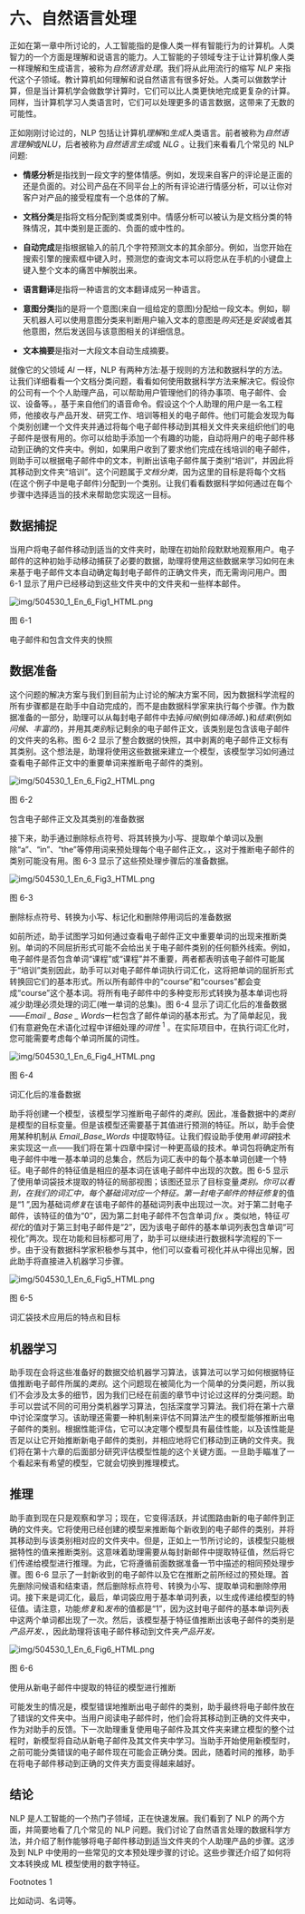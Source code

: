 # 六、自然语言处理

正如在第一章中所讨论的，人工智能指的是像人类一样有智能行为的计算机。人类智力的一个方面是理解和说语言的能力。人工智能的子领域专注于让计算机像人类一样理解和生成语言，被称为*自然语言处理*。我们将从此用流行的缩写 *NLP* 来指代这个子领域。教计算机如何理解和说自然语言有很多好处。人类可以做数学计算，但是当计算机学会做数学计算时，它们可以比人类更快地完成更复杂的计算。同样，当计算机学习人类语言时，它们可以处理更多的语言数据，这带来了无数的可能性。

正如刚刚讨论过的，NLP 包括让计算机*理解*和*生成*人类语言。前者被称为*自然语言理解*或*NLU*，后者被称为*自然语言生成*或 *NLG* 。让我们来看看几个常见的 NLP 问题:

*   **情感分析**是指找到一段文字的整体情感。例如，发现来自客户的评论是正面的还是负面的。对公司产品在不同平台上的所有评论进行情感分析，可以让你对客户对产品的接受程度有一个总体的了解。

*   **文档分类**是指将文档分配到类或类别中。情感分析可以被认为是文档分类的特殊情况，其中类别是正面的、负面的或中性的。

*   **自动完成**是指根据输入的前几个字符预测文本的其余部分。例如，当您开始在搜索引擎的搜索框中键入时，预测您的查询文本可以将您从在手机的小键盘上键入整个文本的痛苦中解脱出来。

*   **语言翻译**是指将一种语言的文本翻译成另一种语言。

*   **意图分类**指的是将一个意图(来自一组给定的意图)分配给一段文本。例如，聊天机器人可以使用意图分类来判断用户输入文本的意图是*购买*还是*安装*或者其他意图，然后发送回与该意图相关的详细信息。

*   **文本摘要**是指对一大段文本自动生成摘要。

就像它的父领域 *AI* 一样，NLP 有两种方法:基于规则的方法和数据科学的方法。让我们详细看看一个文档分类问题，看看如何使用数据科学方法来解决它。假设你的公司有一个个人助理产品，可以帮助用户管理他们的待办事项、电子邮件、会议、设备等。，基于来自他们的语音命令。假设这个个人助理的用户是一名工程师，他接收与产品开发、研究工作、培训等相关的电子邮件。他们可能会发现为每个类别创建一个文件夹并通过将每个电子邮件移动到其相关文件夹来组织他们的电子邮件是很有用的。你可以给助手添加一个有趣的功能，自动将用户的电子邮件移动到正确的文件夹中。例如，如果用户收到了要求他们完成在线培训的电子邮件，则助手可以根据电子邮件中的文本，判断出该电子邮件属于类别“培训”，并因此将其移动到文件夹“培训”。这个问题属于*文档分类*，因为这里的目标是将每个文档(在这个例子中是电子邮件)分配到一个类别。让我们看看数据科学如何通过在每个步骤中选择适当的技术来帮助您实现这一目标。

## 数据捕捉

当用户将电子邮件移动到适当的文件夹时，助理在初始阶段默默地观察用户。电子邮件的这种初始手动移动捕获了必要的数据，助理将使用这些数据来学习如何在未来基于电子邮件文本自动确定每封电子邮件的正确文件夹，而无需询问用户。图 6-1 显示了用户已经移动到这些文件夹中的文件夹和一些样本邮件。

![img/504530_1_En_6_Fig1_HTML.png](img/504530_1_En_6_Fig1_HTML.png)

图 6-1

电子邮件和包含文件夹的快照

## 数据准备

这个问题的解决方案与我们到目前为止讨论的解决方案不同，因为数据科学流程的所有步骤都是在助手中自动完成的，而不是由数据科学家来执行每个步骤。作为数据准备的一部分，助理可以从每封电子邮件中去掉*问候*(例如*嗨汤姆、*)和*结束*(例如*问候、丰富的*)，并用其*类别*标记剩余的电子邮件正文，该类别是包含该电子邮件的文件夹的名称。图 6-2 显示了整合数据的快照，其中剥离的电子邮件正文标有其类别。这个想法是，助理将使用这些数据来建立一个模型，该模型学习如何通过查看电子邮件正文中的重要单词来推断电子邮件的类别。

![img/504530_1_En_6_Fig2_HTML.png](img/504530_1_En_6_Fig2_HTML.png)

图 6-2

包含电子邮件正文及其类别的准备数据

接下来，助手通过删除标点符号、将其转换为小写、提取单个单词以及删除“a”、“in”、“the”等停用词来预处理每个电子邮件正文。，这对于推断电子邮件的类别可能没有用。图 6-3 显示了这些预处理步骤后的准备数据。

![img/504530_1_En_6_Fig3_HTML.png](img/504530_1_En_6_Fig3_HTML.png)

图 6-3

删除标点符号、转换为小写、标记化和删除停用词后的准备数据

如前所述，助手试图学习如何通过查看电子邮件正文中重要单词的出现来推断类别。单词的不同屈折形式可能不会给出关于电子邮件类别的任何额外线索。例如，电子邮件是否包含单词“课程”或“课程”并不重要，两者都表明该电子邮件可能属于“培训”类别因此，助手可以对电子邮件单词执行词汇化，这将把单词的屈折形式转换回它们的基本形式。所以所有邮件中的“course”和“courses”都会变成“course”这个基本词。将所有电子邮件中的多种变形形式转换为基本单词也将减少助理必须处理的词汇(唯一单词的总集)。图 6-4 显示了词汇化后的准备数据——*Email _ Base _ Words*一栏包含了邮件单词的基本形式。为了简单起见，我们有意避免在术语化过程中详细处理*的词性* <sup>1</sup> 。在实际项目中，在执行词汇化时，您可能需要考虑每个单词所属的词性。

![img/504530_1_En_6_Fig4_HTML.png](img/504530_1_En_6_Fig4_HTML.png)

图 6-4

词汇化后的准备数据

助手将创建一个模型，该模型学习推断电子邮件的*类别*。因此，准备数据中的*类别*是模型的目标变量。但是该模型还需要基于其值进行预测的特征。所以，助手会使用某种机制从 *Email_Base_Words* 中提取特征。让我们假设助手使用*单词袋*技术来实现这一点——我们将在第十四章中探讨一种更高级的技术。单词包将确定所有电子邮件中唯一基本单词的总集合，然后为词汇表中的每个基本单词创建一个特征。电子邮件的特征值是相应的基本词在该电子邮件中出现的次数。图 6-5 显示了使用单词袋技术提取的特征的局部视图；该图还显示了目标变量*类别。*你可以看到，在我们的词汇中，每个基础词对应一个特征。第一封电子邮件的特征*修复*的值是“1 ”,因为基础词*修复*在该电子邮件的基础词列表中出现过一次。对于第二封电子邮件，该特征的值为“0”，因为第二封电子邮件不包含单词 *fix* 。类似地，特征*可视化*的值对于第三封电子邮件是“2”，因为该电子邮件的基本单词列表包含单词“可视化”两次。现在功能和目标都可用了，助手可以继续进行数据科学流程的下一步。由于没有数据科学家积极参与其中，他们可以查看可视化并从中得出见解，因此助手将直接进入机器学习步骤。

![img/504530_1_En_6_Fig5_HTML.png](img/504530_1_En_6_Fig5_HTML.png)

图 6-5

词汇袋技术应用后的特点和目标

## 机器学习

助手现在会将这些准备好的数据交给机器学习算法，该算法可以学习如何根据特征值推断电子邮件所属的*类别*。这个问题现在被简化为一个简单的分类问题，所以我们不会涉及太多的细节，因为我们已经在前面的章节中讨论过这样的分类问题。助手可以尝试不同的可用分类机器学习算法，包括深度学习算法。我们将在第十六章中讨论深度学习。该助理还需要一种机制来评估不同算法产生的模型能够推断出电子邮件的类别。根据性能评估，它可以决定哪个模型具有最佳性能，以及该性能是否足以让它开始推断新电子邮件的类别，并相应地将它们移动到正确的文件夹。我们将在第十六章的后面部分研究评估模型性能的这个关键方面。一旦助手瞄准了一个看起来有希望的模型，它就会切换到推理模式。

## 推理

助手直到现在只是观察和学习；现在，它变得活跃，并试图路由新的电子邮件到正确的文件夹。它将使用已经创建的模型来推断每个新收到的电子邮件的类别，并将其移动到与该类别相对应的文件夹中。但是，正如上一节所讨论的，该模型只能根据特性的值来推断类别。这意味着助理需要从每封新邮件中提取特征值，然后将它们传递给模型进行推理。为此，它将遵循前面数据准备一节中描述的相同预处理步骤。图 6-6 显示了一封新收到的电子邮件以及它在推断之前所经过的预处理。首先删除问候语和结束语，然后删除标点符号、转换为小写、提取单词和删除停用词。接下来是词汇化，最后，单词袋应用于基本单词列表，以生成传递给模型的特征值。请注意，功能*修复*和*发布*的值都是“1”，因为这封电子邮件的基本单词列表中这两个单词都出现了一次。然后，该模型基于特征值推断出该电子邮件的类别是*产品开发、*，因此助理将该电子邮件移动到文件夹*产品开发。*

![img/504530_1_En_6_Fig6_HTML.png](img/504530_1_En_6_Fig6_HTML.png)

图 6-6

使用从新电子邮件中提取的特征的模型进行推断

可能发生的情况是，模型错误地推断出电子邮件的类别，助手最终将电子邮件放在了错误的文件夹中。当用户阅读电子邮件时，他们会将其移动到正确的文件夹中，作为对助手的反馈。下一次助理重复使用电子邮件及其文件夹来建立模型的整个过程时，新模型将自动从新电子邮件及其文件夹中学习。当助手开始使用新模型时，之前可能分类错误的电子邮件现在可能会正确分类。因此，随着时间的推移，助手在将电子邮件移动到正确的文件夹方面变得越来越好。

## 结论

NLP 是人工智能的一个热门子领域，正在快速发展。我们看到了 NLP 的两个方面，并简要地看了几个常见的 NLP 问题。我们讨论了自然语言处理的数据科学方法，并介绍了制作能够将电子邮件移动到适当文件夹的个人助理产品的步骤。这涉及到 NLP 中使用的一些常见的文本预处理步骤的讨论。这些步骤还介绍了如何将文本转换成 ML 模型使用的数字特征。

<aside aria-label="Footnotes" class="FootnoteSection" epub:type="footnotes">Footnotes 1

比如动词、名词等。

 </aside>